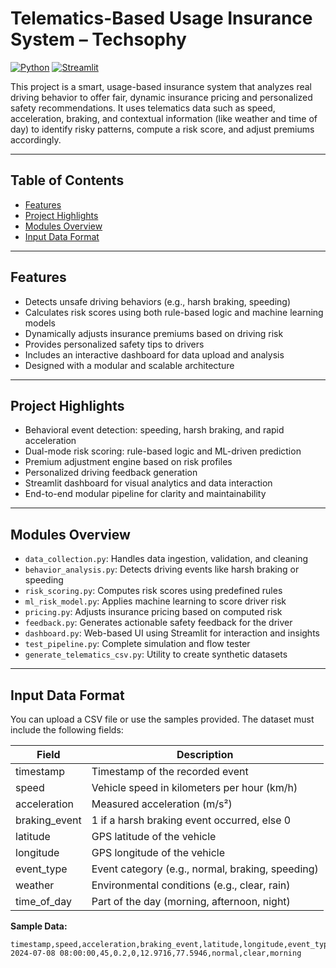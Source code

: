 # Telematics-Based Usage Insurance System – Techsophy

[![Python](https://img.shields.io/badge/Python-3.9%2B-blue?logo=python)](https://www.python.org/)
[![Streamlit](https://img.shields.io/badge/Made%20with-Streamlit-red)](https://streamlit.io/)

This project is a smart, usage-based insurance system that analyzes real driving behavior to offer fair, dynamic insurance pricing and personalized safety recommendations. It uses telematics data such as speed, acceleration, braking, and contextual information (like weather and time of day) to identify risky patterns, compute a risk score, and adjust premiums accordingly.

---

## Table of Contents

- [Features](#features)
- [Project Highlights](#project-highlights)
- [Modules Overview](#modules-overview)
- [Input Data Format](#input-data-format)

---

## Features

- Detects unsafe driving behaviors (e.g., harsh braking, speeding)
- Calculates risk scores using both rule-based logic and machine learning models
- Dynamically adjusts insurance premiums based on driving risk
- Provides personalized safety tips to drivers
- Includes an interactive dashboard for data upload and analysis
- Designed with a modular and scalable architecture

---

## Project Highlights

- Behavioral event detection: speeding, harsh braking, and rapid acceleration
- Dual-mode risk scoring: rule-based logic and ML-driven prediction
- Premium adjustment engine based on risk profiles
- Personalized driving feedback generation
- Streamlit dashboard for visual analytics and data interaction
- End-to-end modular pipeline for clarity and maintainability

---

## Modules Overview

- `data_collection.py`: Handles data ingestion, validation, and cleaning  
- `behavior_analysis.py`: Detects driving events like harsh braking or speeding  
- `risk_scoring.py`: Computes risk scores using predefined rules  
- `ml_risk_model.py`: Applies machine learning to score driver risk  
- `pricing.py`: Adjusts insurance pricing based on computed risk  
- `feedback.py`: Generates actionable safety feedback for the driver  
- `dashboard.py`: Web-based UI using Streamlit for interaction and insights  
- `test_pipeline.py`: Complete simulation and flow tester  
- `generate_telematics_csv.py`: Utility to create synthetic datasets  

---

## Input Data Format

You can upload a CSV file or use the samples provided. The dataset must include the following fields:

| Field         | Description                                   |
|---------------|-----------------------------------------------|
| timestamp     | Timestamp of the recorded event               |
| speed         | Vehicle speed in kilometers per hour (km/h)   |
| acceleration  | Measured acceleration (m/s²)                  |
| braking_event | 1 if a harsh braking event occurred, else 0   |
| latitude      | GPS latitude of the vehicle                   |
| longitude     | GPS longitude of the vehicle                  |
| event_type    | Event category (e.g., normal, braking, speeding) |
| weather       | Environmental conditions (e.g., clear, rain)  |
| time_of_day   | Part of the day (morning, afternoon, night)   |

**Sample Data:**

```csv
timestamp,speed,acceleration,braking_event,latitude,longitude,event_type,weather,time_of_day
2024-07-08 08:00:00,45,0.2,0,12.9716,77.5946,normal,clear,morning


